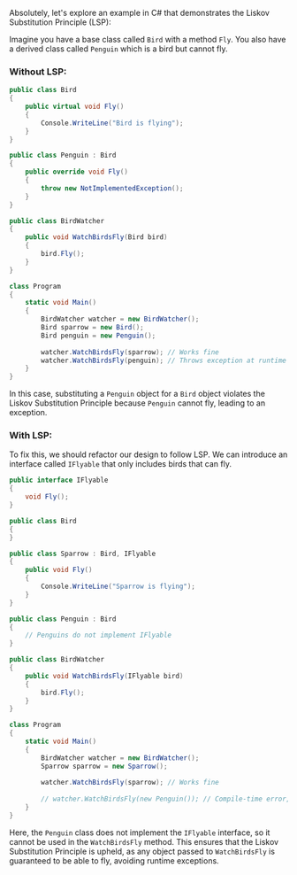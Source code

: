 Absolutely, let's explore an example in C# that demonstrates the Liskov Substitution Principle (LSP):

Imagine you have a base class called `Bird` with a method `Fly`. You also have a derived class called `Penguin` which is a bird but cannot fly.

### Without LSP:
```csharp
public class Bird
{
    public virtual void Fly()
    {
        Console.WriteLine("Bird is flying");
    }
}

public class Penguin : Bird
{
    public override void Fly()
    {
        throw new NotImplementedException();
    }
}

public class BirdWatcher
{
    public void WatchBirdsFly(Bird bird)
    {
        bird.Fly();
    }
}

class Program
{
    static void Main()
    {
        BirdWatcher watcher = new BirdWatcher();
        Bird sparrow = new Bird();
        Bird penguin = new Penguin();
        
        watcher.WatchBirdsFly(sparrow); // Works fine
        watcher.WatchBirdsFly(penguin); // Throws exception at runtime
    }
}
```

In this case, substituting a `Penguin` object for a `Bird` object violates the Liskov Substitution Principle because `Penguin` cannot fly, leading to an exception.

### With LSP:
To fix this, we should refactor our design to follow LSP. We can introduce an interface called `IFlyable` that only includes birds that can fly.

```csharp
public interface IFlyable
{
    void Fly();
}

public class Bird
{
}

public class Sparrow : Bird, IFlyable
{
    public void Fly()
    {
        Console.WriteLine("Sparrow is flying");
    }
}

public class Penguin : Bird
{
    // Penguins do not implement IFlyable
}

public class BirdWatcher
{
    public void WatchBirdsFly(IFlyable bird)
    {
        bird.Fly();
    }
}

class Program
{
    static void Main()
    {
        BirdWatcher watcher = new BirdWatcher();
        Sparrow sparrow = new Sparrow();
        
        watcher.WatchBirdsFly(sparrow); // Works fine
        
        // watcher.WatchBirdsFly(new Penguin()); // Compile-time error, not runtime exception
    }
}
```

Here, the `Penguin` class does not implement the `IFlyable` interface, so it cannot be used in the `WatchBirdsFly` method. This ensures that the Liskov Substitution Principle is upheld, as any object passed to `WatchBirdsFly` is guaranteed to be able to fly, avoiding runtime exceptions.

